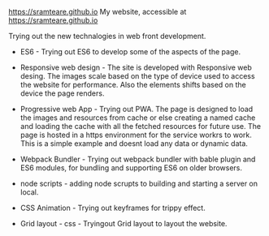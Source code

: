https://sramteare.github.io
My website, accessible at https://sramteare.github.io

Trying out the new technalogies in web front development.

* ES6 - Trying out ES6 to develop some of the aspects of the page.

* Responsive web design - The site is developed with Responsive web desing. The images scale based on the type of device used to access the website for performance. Also the elements shifts based on the device the page renders.

* Progressive web App - Trying out PWA. The page is designed to load the images and resources from cache or else creating a named cache and loading the cache with all the fetched resources for future use. The page is hosted in a https environment for the service workrs to work. This is a simple example and doesnt load any data or dynamic data.

* Webpack Bundler - Trying out webpack bundler with bable plugin and ES6 modules, for bundling and supporting ES6 on older browsers.

* node scripts - adding node scrupts to building and starting a server on local.

* CSS Animation - Trying out keyframes for trippy effect.

* Grid layout - css - Tryingout Grid layout to layout the website.
